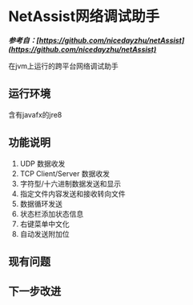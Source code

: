 # NetAssist网络调试助手

***参考自：[https://github.com/nicedayzhu/netAssist](https://github.com/nicedayzhu/netAssist)***

在jvm上运行的跨平台网络调试助手

##  运行环境
含有javafx的jre8

##  功能说明
1.  UDP 数据收发
1.  TCP Client/Server 数据收发
1.  字符型/十六进制数据发送和显示
1.  指定文件内容发送和接收转向文件
1.  数据循环发送
1.  状态栏添加状态信息
1.  右键菜单中文化
1.  自动发送附加位

##  现有问题

##  下一步改进
